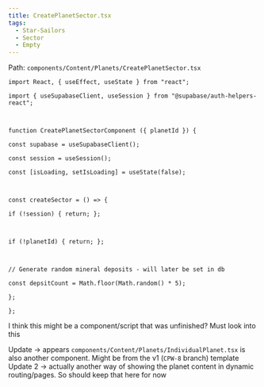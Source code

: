 ```yaml
---
title: CreatePlanetSector.tsx
tags:
  - Star-Sailors
  - Sector
  - Empty
---
```


Path: `components/Content/Planets/CreatePlanetSector.tsx`

```tsx
import React, { useEffect, useState } from "react";

import { useSupabaseClient, useSession } from "@supabase/auth-helpers-react";

  

function CreatePlanetSectorComponent ({ planetId }) {

const supabase = useSupabaseClient();

const session = useSession();

const [isLoading, setIsLoading] = useState(false);

  

const createSector = () => {

if (!session) { return; };

  

if (!planetId) { return; };

  

// Generate random mineral deposits - will later be set in db

const depsitCount = Math.floor(Math.random() * 5);

};

};
```

I think this might be a component/script that was unfinished? Must look into this

Update -> appears `components/Content/Planets/IndividualPlanet.tsx` is also another component. Might be from the v1 (`CPW-8` branch) template
	Update 2 -> actually another way of showing the planet content in dynamic routing/pages. So should keep that here for now
